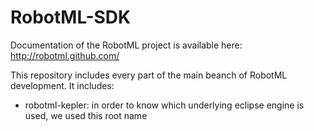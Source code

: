 RobotML-SDK
===========

Documentation of the RobotML project is available here: http://robotml.github.com/

This repository includes every part of the main beanch of RobotML development. It includes:

  - robotml-kepler: in order to know which underlying eclipse engine is used, we used this root name
